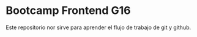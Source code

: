 # Bootcamp Frontend G16

Este repositorio nor sirve para aprender el flujo de trabajo de git  y github.